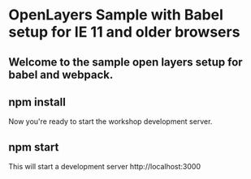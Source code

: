 # OpenLayers Sample with Babel setup for IE 11 and older browsers

## Welcome to the sample open layers setup for babel and webpack.

## npm install
Now you're ready to start the workshop development server. 

## npm start
This will start a development server http://localhost:3000

